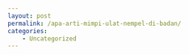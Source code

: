 ```yaml
---
layout: post
permalink: /apa-arti-mimpi-ulat-nempel-di-badan/
categories:
    - Uncategorized
---
```


